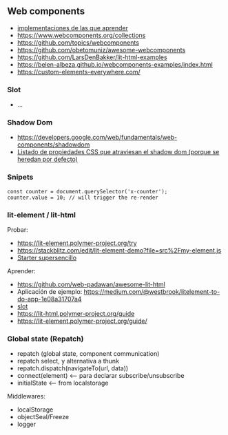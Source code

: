 
## Web components

- [implementaciones de las que aprender](https://github.com/wiredjs/wired-elements/tree/master/packages) 
- https://www.webcomponents.org/collections
- https://github.com/topics/webcomponents
- https://github.com/obetomuniz/awesome-webcomponents
- https://github.com/LarsDenBakker/lit-html-examples
- https://belen-albeza.github.io/webcomponents-examples/index.html
- https://custom-elements-everywhere.com/

### Slot

- ...

### Shadow Dom

- https://developers.google.com/web/fundamentals/web-components/shadowdom
- [Listado de propiedades CSS que atraviesan el shadow dom (porque se heredan por defecto)](https://stackoverflow.com/questions/5612302/which-css-properties-are-inherited)


### Snipets

```
const counter = document.querySelector('x-counter'); 
counter.value = 10; // will trigger the re-render

```

### lit-element / lit-html

Probar:

- https://lit-element.polymer-project.org/try
- https://stackblitz.com/edit/lit-element-demo?file=src%2Fmy-element.js
- [Starter supersencillo](https://gist.githubusercontent.com/sorvell/48f4b7be35c8748e8f6db5c66d36ee29/raw/67346e4e8bc4c81d5a7968d18f0a6a8bc00d792e/index.html)


Aprender: 

- https://github.com/web-padawan/awesome-lit-html
- Aplicación de ejemplo: https://medium.com/@westbrook/litelement-to-do-app-1e08a31707a4
- [slot](https://lit-element.polymer-project.org/guide/templates#render-light-dom-children-with-the-slot-element)
- https://lit-html.polymer-project.org/guide
- https://lit-element.polymer-project.org/guide/

### Global state (Repatch)

- repatch (global state, component communication)
- repatch select, y alternativa a thunk
- repatch.dispatch(navigateTo(url, data))
- connect(element) <-- para declarar subscribe/unsubscribe
- initialState  <-- from localstorage

Middlewares:

- localStorage
- objectSeal/Freeze 
- logger
